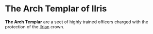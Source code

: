 # The Arch Templar of Ilris

**The Arch Templar** are a sect of highly trained officers charged with the protection of the [Ilrian](ilris.md) crown.
